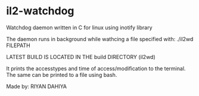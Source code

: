 # il2-watchdog
Watchdog daemon written in C for linux using inotify library

The daemon runs in background while wathcing a file specified with:
./il2wd FILEPATH

LATEST BUILD IS LOCATED IN THE build DIRECTORY (il2wd)

It prints the accesstypes and time of access/modification to the terminal. The same can be printed to a file using bash.

Made by: RIYAN DAHIYA
